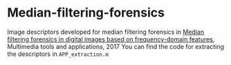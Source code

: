 # Median-filtering-forensics
Image descriptors developed for median filtering forensics in [Median filtering forensics in digital images based on frequency-domain features](https://link.springer.com/article/10.1007/s11042-017-4845-0), Multimedia tools and applications, 2017 
You can find the code for extracting the descriptors in ```APP_extraction.m```
